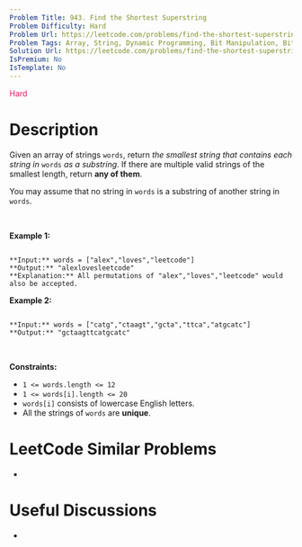 ```yaml
---
Problem Title: 943. Find the Shortest Superstring
Problem Difficulty: Hard
Problem Url: https://leetcode.com/problems/find-the-shortest-superstring/
Problem Tags: Array, String, Dynamic Programming, Bit Manipulation, Bitmask
Solution Url: https://leetcode.com/problems/find-the-shortest-superstring/solution/
IsPremium: No
IsTemplate: No
---
```


<span style="color: rgb(233, 30, 99);">Hard</span>

# Description

Given an array of strings `words`, return *the smallest string that contains each string in* `words` *as a substring*. If there are multiple valid strings of the smallest length, return **any of them**.


You may assume that no string in `words` is a substring of another string in `words`.


 


**Example 1:**



```

**Input:** words = ["alex","loves","leetcode"]
**Output:** "alexlovesleetcode"
**Explanation:** All permutations of "alex","loves","leetcode" would also be accepted.

```

**Example 2:**



```

**Input:** words = ["catg","ctaagt","gcta","ttca","atgcatc"]
**Output:** "gctaagttcatgcatc"

```

 


**Constraints:**


* `1 <= words.length <= 12`
* `1 <= words[i].length <= 20`
* `words[i]` consists of lowercase English letters.
* All the strings of `words` are **unique**.




# LeetCode Similar Problems

- []()

# Useful Discussions

- []()
